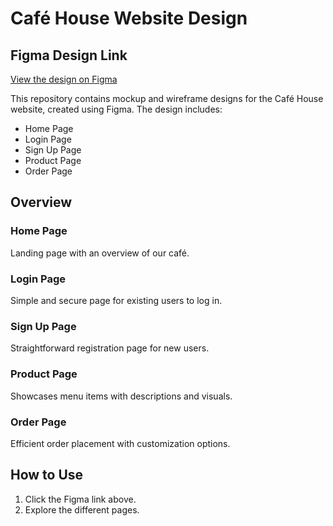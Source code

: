 # Café House Website Design

## Figma Design Link

[View the design on Figma]([https://www.figma.com/](https://www.figma.com/design/s2UEIcQT28ok7MUQIAhwPJ/Cafe?node-id=0-1&t=V4HpdbQsIcnEWOsg-1))


This repository contains mockup and wireframe designs for the Café House website, created using Figma. The design includes:

- Home Page
- Login Page
- Sign Up Page
- Product Page
- Order Page



## Overview

### Home Page
Landing page with an overview of our café.

### Login Page
Simple and secure page for existing users to log in.

### Sign Up Page
Straightforward registration page for new users.

### Product Page
Showcases menu items with descriptions and visuals.

### Order Page
Efficient order placement with customization options.

## How to Use

1. Click the Figma link above.
2. Explore the different pages.
 

 
